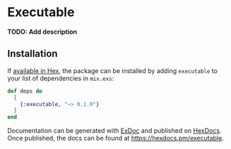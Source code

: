 # Executable

**TODO: Add description**

## Installation

If [available in Hex](https://hex.pm/docs/publish), the package can be installed
by adding `executable` to your list of dependencies in `mix.exs`:

```elixir
def deps do
  [
    {:executable, "~> 0.1.0"}
  ]
end
```

Documentation can be generated with [ExDoc](https://github.com/elixir-lang/ex_doc)
and published on [HexDocs](https://hexdocs.pm). Once published, the docs can
be found at <https://hexdocs.pm/executable>.

